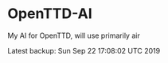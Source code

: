 # OpenTTD-AI
My AI for OpenTTD, will use primarily air

Latest backup: Sun Sep 22 17:08:02 UTC 2019
